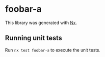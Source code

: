 # foobar-a

This library was generated with [Nx](https://nx.dev).

## Running unit tests

Run `nx test foobar-a` to execute the unit tests.

